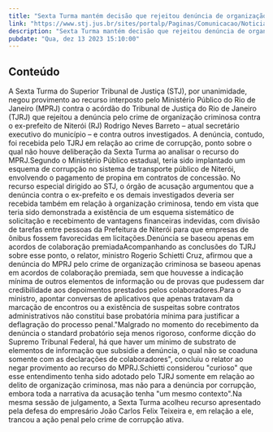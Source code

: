 ```yaml
---
title: "Sexta Turma mantém decisão que rejeitou denúncia de organização criminosa contra ex-prefeito de Niterói (RJ)"
link: "https://www.stj.jus.br/sites/portalp/Paginas/Comunicacao/Noticias/2023/13122023-Sexta-Turma-mantem-decisao-que-rejeitou-denuncia-de-organizacao-criminosa-contra-ex-prefeito-de-Niteroi--RJ-.aspx"
description: "Sexta Turma mantém decisão que rejeitou denúncia de organização criminosa contra ex-prefeito de Niterói (RJ)"
pubdate: "Qua, dez 13 2023 15:10:00"
---
```


## Conteúdo

A Sexta Turma do Superior Tribunal de Justiça (STJ), por unanimidade, negou provimento ao recurso interposto pelo Ministério Público do Rio de Janeiro (MPRJ) contra o acórdão do Tribunal de Justiça do Rio de Janeiro (TJRJ) que rejeitou a denúncia pelo crime de organização criminosa contra o ex-prefeito de Niterói (RJ) Rodrigo Neves Barreto – atual secretário executivo do município – e contra outros investigados. A denúncia, contudo, foi recebida pelo TJRJ em relação ao crime de corrupção, ponto sobre o qual não houve deliberação da Sexta Turma ao analisar o recurso do MPRJ.Segundo o Ministério Público estadual, teria sido implantado um esquema de corrupção no sistema de transporte público de Niterói, envolvendo o pagamento de propina em contratos de concessão. No recurso especial dirigido ao STJ, o órgão de acusação argumentou que a denúncia contra o ex-prefeito e os demais investigados deveria ser recebida também em relação à organização criminosa, tendo em vista que teria sido demonstrada a existência de um esquema sistemático de solicitação e recebimento de vantagens financeiras indevidas, com divisão de tarefas entre pessoas da Prefeitura de Niterói para que empresas de ônibus fossem favorecidas em licitações.Denúncia se baseou apenas em acordos de colaboração premiadaAcompanhando as conclusões do TJRJ sobre esse ponto, o relator, ministro Rogerio Schietti Cruz, afirmou que a denúncia do MPRJ pelo crime de organização criminosa se baseou apenas em acordos de colaboração premiada, sem que houvesse a indicação mínima de outros elementos de informação ou de provas que pudessem dar credibilidade aos depoimentos prestados pelos colaboradores.Para o ministro, apontar conversas de aplicativos que apenas tratavam da marcação de encontros ou a existência de suspeitas sobre contratos administrativos não constitui base probatória mínima para justificar a deflagração do processo penal."Malgrado no momento do recebimento da denúncia o standard probatório seja menos rigoroso, conforme dicção do Supremo Tribunal Federal, há que haver um mínimo de substrato de elementos de informação que subsidie a denúncia, o qual não se coaduna somente com as declarações de colaboradores", concluiu o relator ao negar provimento ao recurso do MPRJ.Schietti considerou "curioso" que esse entendimento tenha sido adotado pelo TJRJ somente em relação ao delito de organização criminosa, mas não para a denúncia por corrupção, embora toda a narrativa da acusação tenha "um mesmo contexto".Na mesma sessão de julgamento, a Sexta Turma acolheu recurso apresentado pela defesa do empresário João Carlos Felix Teixeira e, em relação a ele, trancou a ação penal pelo crime de corrupção ativa.

